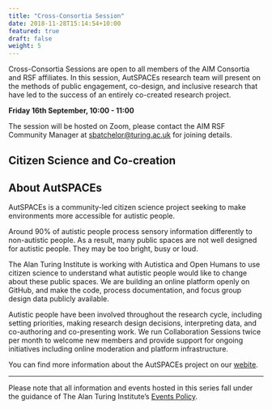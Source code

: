 ```yaml
---
title: "Cross-Consortia Session"
date: 2018-11-28T15:14:54+10:00
featured: true
draft: false
weight: 5
---
```

Cross-Consortia Sessions are open to all members of the AIM Consortia and RSF affiliates. In this session, AutSPACEs research team will present on the methods of public engagement, co-design, and inclusive research that have led to the success of an entirely co-created research project.

**Friday 16th September, 10:00 - 11:00**

The session will be hosted on Zoom, please contact the AIM RSF Community Manager at sbatchelor@turing.ac.uk for joining details.

## Citizen Science and Co-creation



## About AutSPACEs

AutSPACEs is a community-led citizen science project seeking to make environments more accessible for autistic people.

Around 90% of autistic people process sensory information differently to non-autistic people. As a result, many public spaces are not well designed for autistic people. They may be too bright, busy or loud.

The Alan Turing Institute is working with Autistica and Open Humans to use citizen science to understand what autistic people would like to change about these public spaces. We are building an online platform openly on GitHub, and make the code, process documentation, and focus group design data publicly available.

Autistic people have been involved throughout the research cycle, including setting priorities, making research design decisions, interpreting data, and co-authoring and co-presenting work. We run Collaboration Sessions twice per month to welcome new members and provide support for ongoing initiatives including online moderation and platform infrastructure.

You can find more information about the AutSPACEs project on our [webite](https://www.turing.ac.uk/research/research-projects/citizen-science-platform-autistica).

---

Please note that all information and events hosted in this series fall under the guidance of The Alan Turing Institute’s [Events Policy](https://www.turing.ac.uk/events/policies-and-guidelines).
